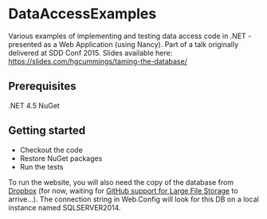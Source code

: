 # DataAccessExamples

Various examples of implementing and testing data access code in .NET - presented as a Web Application (using Nancy).
Part of a talk originally delivered at SDD Conf 2015. Slides available here: https://slides.com/hgcummings/taming-the-database/

## Prerequisites
.NET 4.5
NuGet

## Getting started
* Checkout the code
* Restore NuGet packages
* Run the tests

To run the website, you will also need the copy of the database from [Dropbox](https://www.dropbox.com/sh/ujuxz830ders3tc/AABZ4kVgfLIAsQEqvIazRPtYa?dl=0])
(for now, waiting for [GitHub support for Large File Storage](https://github.com/blog/1986-announcing-git-large-file-storage-lfs) to arrive...).
The connection string in Web.Config will look for this DB on a local instance named SQLSERVER2014.
